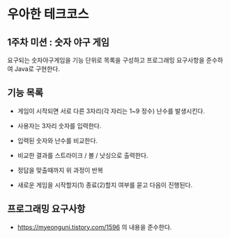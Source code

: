 우아한 테크코스
===========
1주차 미션 : 숫자 야구 게임
---------------------
요구되는 숫자야구게임을 기능 단위로 목록을 구성하고 프로그래밍 요구사항을 준수하여 Java로 구현한다.

## 기능 목록
* 게임이 시작되면 서로 다른 3자리(각 자리는 1~9 정수) 난수를 발생시킨다.

* 사용자는 3자리 숫자를 입력한다.

* 입력된 숫자와 난수를 비교한다.

* 비교한 결과를 스트라이크 / 볼 / 낫싱으로 출력한다.
  
* 정답을 맞출때까지 위 과정이 반복

* 새로운 게임을 시작할지(1) 종료(2)할지 여부를 묻고 다음이 진행된다.

## 프로그래밍 요구사항
* https://myeonguni.tistory.com/1596 의 내용을 준수한다.
